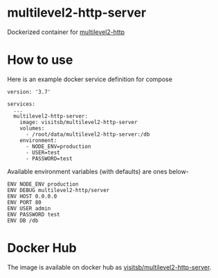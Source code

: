 # multilevel2-http-server
Dockerized container for [multilevel2-http](https://github.com/visitsb/multilevel2-http)

# How to use
Here is an example docker service definition for compose
```
version: '3.7'

services:
  ...
  multilevel2-http-server:
    image: visitsb/multilevel2-http-server
    volumes:
      - /root/data/multilevel2-http-server:/db
    environment:
      - NODE_ENV=production
      - USER=test
      - PASSWORD=test
```

Available environment variables (with defaults) are ones below-
```
ENV NODE_ENV production
ENV DEBUG multilevel2-http/server
ENV HOST 0.0.0.0
ENV PORT 80
ENV USER admin
ENV PASSWORD test
ENV DB /db
```

# Docker Hub
The image is available on docker hub as [visitsb/multilevel2-http-server](https://hub.docker.com/r/visitsb/multilevel2-http-server).